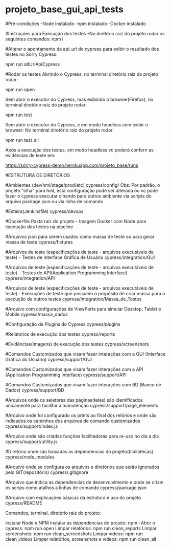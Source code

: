 # projeto_base_gui_api_tests

#Pré-condições
-Node instalado
-npm instalado
-Docker instalado

#Instruções para Execução dos testes
-No diretório raiz do projeto rodar os seguintes comandos:
npm i

#Alterar o apontamento da api_url do cypress para exibir o resultado dos testes no Sorry Cypress:

npm run altUrlApiCypress

#Rodar os testes
Abrindo o Cypress, no terminal diretório raiz do projeto rodar:

npm run open

Sem abrir o executor do Cypress, mas exibindo o browser(Firefox), no terminal diretório raiz do projeto rodar:

npm run test

Sem abrir o executor do Cypress, e em modo headless sem exibir o browser:
No terminal diretório raiz do projeto rodar:

npm run test_all

Após a execução dos testes, em modo headless vc poderá conferir as evidências de teste em:

https://sorry-cypress-demo.herokuapp.com/projeto_base/runs


#ESTRUTURA DE DIRETÓRIOS

#Ambientes (dev/hml/stage/prod/etc)
cypress/config/
Obs: Por padrão, o projeto "olha" para hml, esta configuração pode ser alterada ou vc pode fazer o cypress executar olhando para outros ambiente via scripts do arquivo package.json ou via linha de comando

#Esteira(Jenkinsfile)
cypress/devops

#Dockerfile
Pasta raiz do projeto - Imagem Docker com Node para execução dos testes na pipeline

#Arquivos json para serem usados como massa de teste ou para gerar massa de teste
cypress/fixtures

#Arquivos de teste (especificações de teste - arquivos executáveis de teste) - Testes de Interface Gráfica de Usuário
cypress/integration/GUI

#Arquivos de teste (especificações de teste - arquivos executáveis de teste) - Testes de API(Application Programming Interface)
cypress/integration/API

#Arquivos de teste (especificações de teste - arquivos executáveis de teste) - Execuções de teste que possuem o propósito de criar massa para a execução de outros testes
cypress/integration/Massa_de_Testes

#Arquivo com configurações de ViewPorts para simular Desktop, Tablet e Mobile
cypress/massa_dados

#Configuração de Plugins do Cypress
cypress/plugins

#Relatórios de execução dos testes
cypress/reports

#Evidências(Imagens) de execução dos testes
cypress/screenshots

#Comandos Customizados que visam fazer interações com a GUI (Interface Gráfica do Usuário)
cypress/support/GUI

#Comandos Customizados que visam fazer interações com a API (Application Programming Interface)
cypress/support/API

#Comandos Customizados que visam fazer interações com BD (Banco de Dados)
cypress/support/BD

#Arquivos onde os seletores das páginas(telas) são identificados unicamente para facilitar a manutenção
cypress/support/page_elements

#Arquivo onde foi configurado os prints ao final dos relórios e onde são indicados os caminhos dos arquivos de comando customizados 
cypress/support/index.js

#Arquivo onde são criadas funções facilitadoras para re-uso no dia a dia
cypress/support/utility.js

#Diretório onde são baixadas as dependencias do projeto(bibliotecas)
cypress/node_modules

#Arquivo onde se configura os arquivos e diretórios que serão ignorados pelo GIT(repositório)
cypress/.gitignore

#Arquivo que indica as dependencias de desenvolvimento e onde se criam os scrips como atalhos a linhas de comando
cypress/package.json

#Arquivo com explicações básicas da estrutura e uso do projeto
cypress/README



Comandos, terminal, diretório raiz do projeto:


Instalar Node e NPM
Instalar as dependencias do projeto: npm i
Abrir o cypress: npm run open
Limpar relatórios: npm run clean_reports
Limpar screenshots: npm run clean_screenshots
Limpar vídeos: npm run clean_videos
Limpar relatórios, screenshots e vídeos: npm run clean_all
